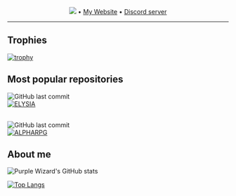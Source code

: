 
<p align="center">
  <img src="https://pageview.vercel.app/?github_user=GoldenLys"> • <a target="_blank" href="https://purplewizard.space">My Website</a> • <a target="_blank" href="https://discord.gg/SBuYeHh">Discord server</a>
</p>

---

<h2>Trophies</h2>

[![trophy](https://github-profile-trophy.vercel.app/?username=GoldenLys&theme=nord&no-frame=true&margin-h=10&margin-w=10)](https://github.com/GoldenLys/github-profile-trophy)

<h2>Most popular repositories</h2>

![GitHub last commit](https://img.shields.io/github/last-commit/GoldenLys/BetterDiscord-Elysia)<br />
[![ELYSIA](https://github-readme-stats.vercel.app/api/pin/?username=GoldenLys&repo=BetterDiscord-Elysia&theme=tokyonight&hide_border=true)](https://github.com/GoldenLys/BetterDiscord-Elysia)

<br />![GitHub last commit](https://img.shields.io/github/last-commit/GoldenLys/AlphaRPG)<br />
[![ALPHARPG](https://github-readme-stats.vercel.app/api/pin/?username=GoldenLys&repo=AlphaRPG&theme=tokyonight&hide_border=true)](https://github.com/GoldenLys/AlphaRPG)

<h2>About me</h2>

![Purple Wizard's GitHub stats](https://github-readme-stats.vercel.app/api?username=GoldenLys&count_private=true&include_all_commits=true&show_icons=true&theme=tokyonight&hide_border=true)

[![Top Langs](https://github-readme-stats.vercel.app/api/top-langs/?username=GoldenLys&layout=compact&theme=tokyonight&hide_border=true)](https://github.com/anuraghazra/github-readme-stats)
